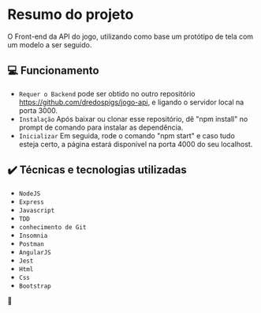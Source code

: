 # Resumo do projeto
O Front-end da API do jogo, utilizando como base um protótipo de tela com um modelo a ser seguido.

## 💻 Funcionamento

- `Requer o Backend` pode ser obtido no outro repositório https://github.com/dredospigs/jogo-api, e ligando o servidor local na porta 3000.
- `Instalação` Após baixar ou clonar esse repositório, dê "npm install" no prompt de comando para instalar as dependência.
- `Inicializar` Em seguida, rode o comando "npm start" e caso tudo esteja certo, a página estará disponível na porta 4000 do seu localhost.

## ✔️ Técnicas e tecnologias utilizadas

- ``NodeJS``
- ``Express``
- ``Javascript``
- ``TDD``
- ``conhecimento de Git``
- ``Insomnia``
- ``Postman``
- ``AngularJS``
- ``Jest``
- ``Html``
- ``Css``
- ``Bootstrap``

:hamster: